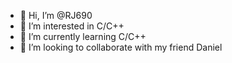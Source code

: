 - 👋 Hi, I’m @RJ690
- 👀 I’m interested in C/C++
- 🌱 I’m currently learning C/C++
- 💞️ I’m looking to collaborate with my friend Daniel
